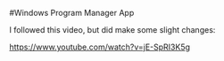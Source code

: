 #Windows Program Manager App

I followed this video, but did make some slight changes:

https://www.youtube.com/watch?v=jE-SpRI3K5g